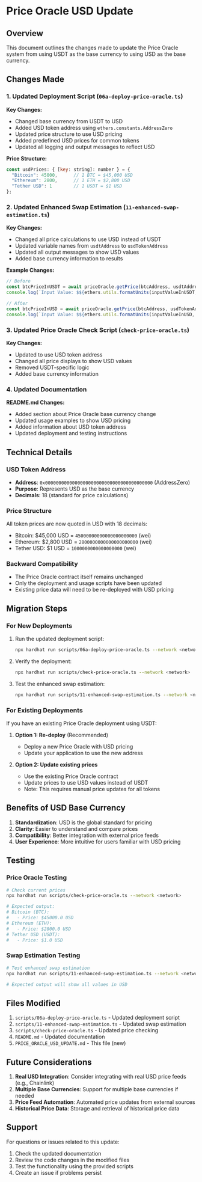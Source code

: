 # Price Oracle USD Update

## Overview
This document outlines the changes made to update the Price Oracle system from using USDT as the base currency to using USD as the base currency.

## Changes Made

### 1. Updated Deployment Script (`06a-deploy-price-oracle.ts`)

**Key Changes:**
- Changed base currency from USDT to USD
- Added USD token address using `ethers.constants.AddressZero`
- Updated price structure to use USD pricing
- Added predefined USD prices for common tokens
- Updated all logging and output messages to reflect USD

**Price Structure:**
```javascript
const usdPrices: { [key: string]: number } = {
  "Bitcoin": 45000,      // 1 BTC = $45,000 USD
  "Ethereum": 2800,      // 1 ETH = $2,800 USD
  "Tether USD": 1        // 1 USDT = $1 USD
};
```

### 2. Updated Enhanced Swap Estimation (`11-enhanced-swap-estimation.ts`)

**Key Changes:**
- Changed all price calculations to use USD instead of USDT
- Updated variable names from `usdtAddress` to `usdTokenAddress`
- Updated all output messages to show USD values
- Added base currency information to results

**Example Changes:**
```javascript
// Before
const btcPriceInUSDT = await priceOracle.getPrice(btcAddress, usdtAddress);
console.log(`Input Value: $${ethers.utils.formatUnits(inputValueInUSDT, 18)} USDT`);

// After
const btcPriceInUSD = await priceOracle.getPrice(btcAddress, usdTokenAddress);
console.log(`Input Value: $${ethers.utils.formatUnits(inputValueInUSD, 18)} USD`);
```

### 3. Updated Price Oracle Check Script (`check-price-oracle.ts`)

**Key Changes:**
- Updated to use USD token address
- Changed all price displays to show USD values
- Removed USDT-specific logic
- Added base currency information

### 4. Updated Documentation

**README.md Changes:**
- Added section about Price Oracle base currency change
- Updated usage examples to show USD pricing
- Added information about USD token address
- Updated deployment and testing instructions

## Technical Details

### USD Token Address
- **Address**: `0x0000000000000000000000000000000000000000` (AddressZero)
- **Purpose**: Represents USD as the base currency
- **Decimals**: 18 (standard for price calculations)

### Price Structure
All token prices are now quoted in USD with 18 decimals:
- Bitcoin: $45,000 USD = `45000000000000000000000` (wei)
- Ethereum: $2,800 USD = `2800000000000000000000` (wei)
- Tether USD: $1 USD = `1000000000000000000` (wei)

### Backward Compatibility
- The Price Oracle contract itself remains unchanged
- Only the deployment and usage scripts have been updated
- Existing price data will need to be re-deployed with USD pricing

## Migration Steps

### For New Deployments
1. Run the updated deployment script:
   ```bash
   npx hardhat run scripts/06a-deploy-price-oracle.ts --network <network>
   ```

2. Verify the deployment:
   ```bash
   npx hardhat run scripts/check-price-oracle.ts --network <network>
   ```

3. Test the enhanced swap estimation:
   ```bash
   npx hardhat run scripts/11-enhanced-swap-estimation.ts --network <network>
   ```

### For Existing Deployments
If you have an existing Price Oracle deployment using USDT:

1. **Option 1: Re-deploy** (Recommended)
   - Deploy a new Price Oracle with USD pricing
   - Update your application to use the new address

2. **Option 2: Update existing prices**
   - Use the existing Price Oracle contract
   - Update prices to use USD values instead of USDT
   - Note: This requires manual price updates for all tokens

## Benefits of USD Base Currency

1. **Standardization**: USD is the global standard for pricing
2. **Clarity**: Easier to understand and compare prices
3. **Compatibility**: Better integration with external price feeds
4. **User Experience**: More intuitive for users familiar with USD pricing

## Testing

### Price Oracle Testing
```bash
# Check current prices
npx hardhat run scripts/check-price-oracle.ts --network <network>

# Expected output:
# Bitcoin (BTC):
#   - Price: $45000.0 USD
# Ethereum (ETH):
#   - Price: $2800.0 USD
# Tether USD (USDT):
#   - Price: $1.0 USD
```

### Swap Estimation Testing
```bash
# Test enhanced swap estimation
npx hardhat run scripts/11-enhanced-swap-estimation.ts --network <network>

# Expected output will show all values in USD
```

## Files Modified

1. `scripts/06a-deploy-price-oracle.ts` - Updated deployment script
2. `scripts/11-enhanced-swap-estimation.ts` - Updated swap estimation
3. `scripts/check-price-oracle.ts` - Updated price checking
4. `README.md` - Updated documentation
5. `PRICE_ORACLE_USD_UPDATE.md` - This file (new)

## Future Considerations

1. **Real USD Integration**: Consider integrating with real USD price feeds (e.g., Chainlink)
2. **Multiple Base Currencies**: Support for multiple base currencies if needed
3. **Price Feed Automation**: Automated price updates from external sources
4. **Historical Price Data**: Storage and retrieval of historical price data

## Support

For questions or issues related to this update:
1. Check the updated documentation
2. Review the code changes in the modified files
3. Test the functionality using the provided scripts
4. Create an issue if problems persist 